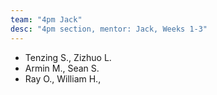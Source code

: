 ```yaml
---
team: "4pm Jack"
desc: "4pm section, mentor: Jack, Weeks 1-3"
---
```



* Tenzing S., Zizhuo L.
* Armin M., Sean S.
* Ray O., William H.,
